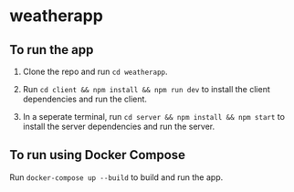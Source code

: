 # weatherapp

## To run the app

1. Clone the repo and run `cd weatherapp`.

2. Run `cd client && npm install && npm run dev` to install the client dependencies and run the client.

3. In a seperate terminal, run `cd server && npm install && npm start` to install the server dependencies and run the server.

## To run using Docker Compose

Run `docker-compose up --build` to build and run the app.
